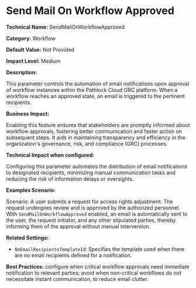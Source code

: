# Send Mail On Workflow Approved

**Technical Name:** SendMailOnWorkflowApproved

**Category:** Workflow

**Default Value:** Not Provided

**Impact Level:** Medium

**Description:**

This parameter controls the automation of email notifications upon approval of workflow instances within the Pathlock Cloud GRC platform. When a workflow reaches an approved state, an email is triggered to the pertinent recipients.

**Business Impact:**

Enabling this feature ensures that stakeholders are promptly informed about workflow approvals, fostering better communication and faster action on subsequent steps. It aids in maintaining transparency and efficiency in the organization's governance, risk, and compliance (GRC) processes.

**Technical Impact when configured:**

Configuring this parameter automates the distribution of email notifications to designated recipients, minimizing manual communication tasks and reducing the risk of information delays or oversights.

**Examples Scenario:**

Scenario: A user submits a request for access rights adjustment. The request undergoes review and is approved by the authorized personnel. With `SendMailOnWorkflowApproved` enabled, an email is automatically sent to the user, the request initiator, and any other stipulated parties, thereby informing them of the approval without manual intervention.

**Related Settings:** 

- `NoEmailRecipientsTemplateId`: Specifies the template used when there are no email recipients defined for a notification.

**Best Practices:** configure when critical workflow approvals need immediate notification to relevant parties; avoid when non-critical workflows do not necessitate instant communication, to reduce email clutter.